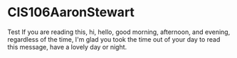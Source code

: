 # CIS106AaronStewart
Test
If you are reading this, hi, hello, good morning, afternoon, and evening, regardless of the time, I'm glad you took the time out of your day to read this message, have a lovely day or night.
